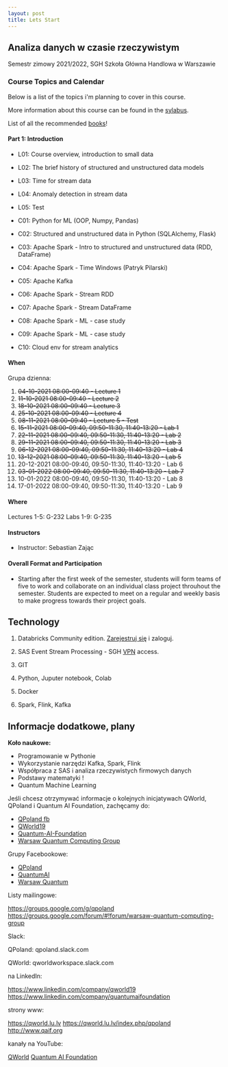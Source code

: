 ```yaml
---
layout: post
title: Lets Start
---
```


## Analiza danych w czasie rzeczywistym

Semestr zimowy 2021/2022,
SGH Szkoła Główna Handlowa w Warszawie


### Course Topics and Calendar

Below is a list of the topics i'm planning to cover in this course.

More information about this course can be found in the [sylabus](/RealTime/syllabus).

List of all the recommended [books](/RealTime/ksiazki)!

#### Part 1: Introduction

- L01: Course overview, introduction to small data
- L02: The brief history of structured and unstructured data models
- L03: Time for stream data
- L04: Anomaly detection in stream data
- L05: Test

- C01: Python for ML (OOP, Numpy, Pandas)
- C02: Structured and unstructured data in Python (SQLAlchemy, Flask)
- C03: Apache Spark - Intro to structured and unstructured data (RDD, DataFrame)
- C04: Apache Spark - Time Windows (Patryk Pilarski)
- C05: Apache Kafka
- C06: Apache Spark - Stream RDD
- C07: Apache Spark - Stream DataFrame
- C08: Apache Spark - ML - case study
- C09: Apache Spark - ML - case study
- C10: Cloud env for stream analytics


#### When

Grupa dzienna:
1. <del>04-10-2021 08:00-09:40 - Lecture 1</del>
2. <del>11-10-2021 08:00-09:40 - Lecture 2</del> 
3. <del>18-10-2021 08:00-09:40 - Lecture 3</del> 
4. <del>25-10-2021 08:00-09:40 - Lecture 4</del> 
5. <del>08-11-2021 08:00-09:40 - Lecture 5 - Test
6. <del>15-11-2021 08:00-09:40, 09:50-11:30, 11:40-13:20 - Lab 1</del>
7. <del>22-11-2021 08:00-09:40, 09:50-11:30, 11:40-13:20 - Lab 2</del>
8. <del>29-11-2021 08:00-09:40, 09:50-11:30, 11:40-13:20 - Lab 3</del>
9. <del>06-12-2021 08:00-09:40, 09:50-11:30, 11:40-13:20 - Lab 4</del>
10. <del>13-12-2021 08:00-09:40, 09:50-11:30, 11:40-13:20 - Lab 5</del>
11. 20-12-2021 08:00-09:40, 09:50-11:30, 11:40-13:20 - Lab 6
12. <del>03-01-2022 08:00-09:40, 09:50-11:30, 11:40-13:20 - Lab 7</del>
13. 10-01-2022 08:00-09:40, 09:50-11:30, 11:40-13:20 - Lab 8
14. 17-01-2022 08:00-09:40, 09:50-11:30, 11:40-13:20 - Lab 9

#### Where

Lectures 1-5: G-232
Labs 1-9: G-235

#### Instructors

- Instructor: Sebastian Zając

#### Overall Format and Participation

- Starting after the first week of the semester, students will form teams of five to work and collaborate on an individual class project throuhout the semester. Students are expected to meet on a regular and weekly basis to make progress towards their project goals.


## Technology

1. Databricks Community edition. [Zarejestruj się](https://community.cloud.databricks.com/login.html) i zaloguj.

2. SAS Event Stream Processing - SGH [VPN](https://ssl-administracja.sgh.waw.pl/pl/ctiii/Strony/usluga_VPN.aspx) access.

3. GIT

4. Python, Juputer notebook, Colab

5. Docker

6. Spark, Flink, Kafka


## Informacje dodatkowe, plany

**Koło naukowe:**

- Programowanie w Pythonie
- Wykorzystanie narzędzi Kafka, Spark, Flink
- Współpraca z SAS i analiza rzeczywistych firmowych danych
- Podstawy matematyki !
- Quantum Machine Learning


Jeśli chcesz otrzymywać informacje o kolejnych inicjatywach QWorld, QPoland i Quantum AI Foundation, zachęcamy do:

- [QPoland fb](https://www.facebook.com/QPoland-110308580421373)
- [QWorld19](https://www.facebook.com/qworld19)
- [Quantum-AI-Foundation](https://www.facebook.com/Quantum-AI-Foundation-101363181408726)
- [Warsaw Quantum Computing Group](https://www.facebook.com/Warsaw-Quantum-Computing-Group-1936160966506139)

Grupy Facebookowe:

- [QPoland](https://www.facebook.com/groups/qpoland)
- [QuantumAI](https://www.facebook.com/groups/quantumai)
- [Warsaw Quantum](https://www.facebook.com/groups/warsaw.quantum)

Listy mailingowe:

https://groups.google.com/g/qpoland
https://groups.google.com/forum/#!forum/warsaw-quantum-computing-group

Slack:

QPoland: qpoland.slack.com

QWorld: qworldworkspace.slack.com

na LinkedIn:

https://www.linkedin.com/company/qworld19
https://www.linkedin.com/company/quantumaifoundation

strony www:

https://qworld.lu.lv
https://qworld.lu.lv/index.php/qpoland
http://www.qaif.org

kanały na YouTube:

[QWorld](https://www.youtube.com/channel/UCLaX8OcDqXlJDkay8zVFegg/videos)
[Quantum AI Foundation](https://www.youtube.com/channel/UCoQAyPU5KQEpMOMDUN0j3IQ/videos)
